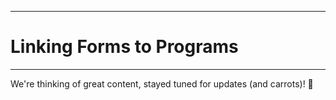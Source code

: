 ****
# Linking Forms to Programs
---

We're thinking of great content, stayed tuned for updates (and carrots)! :rabbit:

